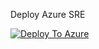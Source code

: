 Deploy Azure SRE

[![Deploy To Azure](https://docs.microsoft.com/en-us/azure/templates/media/deploy-to-azure.svg)](https://portal.azure.com/#blade/Microsoft_Azure_CreateUIDef/CustomDeploymentBlade/uri/https%3A%2F%2Fraw.githubusercontent.com%2Fdcampman%2FAzure-SRE%2Fmain%2FBicep%2Fdeploy%2Fmain.json/createUIDefinitionUri/https%3A%2F%2Fraw.githubusercontent.com%2Fdcampman%2FAzure-SRE%2Fmain%2FBicep%2Fdeploy%2FmainUiDefinition.json)
